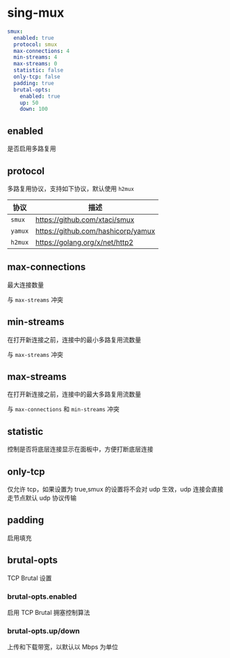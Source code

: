 # sing-mux

```{.yaml linenums="1"}
smux:
  enabled: true
  protocol: smux
  max-connections: 4
  min-streams: 4
  max-streams: 0
  statistic: false
  only-tcp: false
  padding: true
  brutal-opts:
    enabled: true
    up: 50
    down: 100
```

## enabled

是否启用多路复用

## protocol

多路复用协议，支持如下协议，默认使用 `h2mux`

| 协议     | 描述                                  |
|---------|--------------------------------------|
| `smux`  | <https://github.com/xtaci/smux>      |
| `yamux` | <https://github.com/hashicorp/yamux> |
| `h2mux` | <https://golang.org/x/net/http2>     |

## max-connections

最大连接数量

与 `max-streams` 冲突

## min-streams

在打开新连接之前，连接中的最小多路复用流数量

与 `max-streams` 冲突

## max-streams

在打开新连接之前，连接中的最大多路复用流数量

与 `max-connections` 和 `min-streams` 冲突

## statistic

控制是否将底层连接显示在面板中，方便打断底层连接

## only-tcp

仅允许 tcp，如果设置为 true,smux 的设置将不会对 udp 生效，udp 连接会直接走节点默认 udp 协议传输

## padding

启用填充

## brutal-opts

TCP Brutal 设置

### brutal-opts.enabled

启用 TCP Brutal 拥塞控制算法

### brutal-opts.up/down

上传和下载带宽，以默认以 Mbps 为单位
